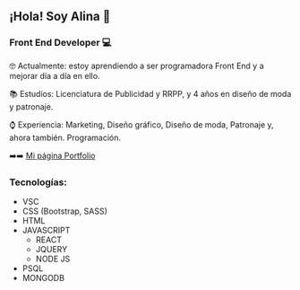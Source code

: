 ## ¡Hola! Soy Alina 👋

### Front End Developer :computer:

:nerd_face: Actualmente: estoy aprendiendo a ser programadora Front End y a mejorar día a día en ello.

:books: Estudios: Licenciatura de Publicidad y RRPP, y 4 años en diseño de moda y patronaje.

:watch: Experiencia: Marketing, Diseño gráfico, Diseño de moda, Patronaje y, ahora también. Programación.

➡️➡️ [Mi página Portfolio](https://alinabernardez.com)

### Tecnologías:

- VSC
- CSS (Bootstrap, SASS)
- HTML
- JAVASCRIPT
  - REACT
  - JQUERY
  - NODE JS
- PSQL
- MONGODB


